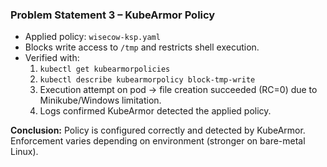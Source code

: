 ### Problem Statement 3 – KubeArmor Policy
- Applied policy: `wisecow-ksp.yaml`
- Blocks write access to `/tmp` and restricts shell execution.
- Verified with:
  1. `kubectl get kubearmorpolicies`
  2. `kubectl describe kubearmorpolicy block-tmp-write`
  3. Execution attempt on pod → file creation succeeded (RC=0) due to Minikube/Windows limitation.
  4. Logs confirmed KubeArmor detected the applied policy.

**Conclusion:** Policy is configured correctly and detected by KubeArmor. Enforcement varies depending on environment (stronger on bare-metal Linux).

